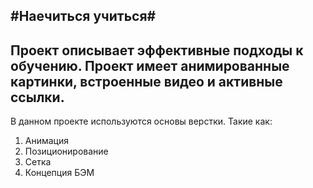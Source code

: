 #Наeчиться учиться#
-------------------------------------------
Проект описывает эффективные подходы к обучению. Проект имеет анимированные картинки, встроенные видео и активные ссылки.
----------------------------------------------------------------------------------------------------------------------------------
 В данном проекте используются основы верстки. Такие как:
1. Анимация
2. Позиционирование
3. Сетка
4. Концепция БЭМ
